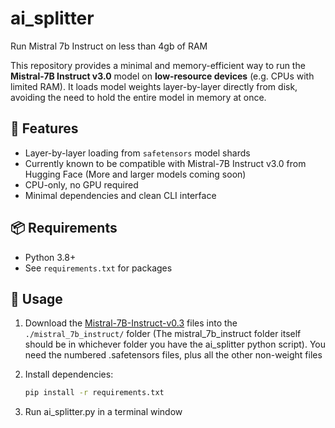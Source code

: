 # ai_splitter
Run Mistral 7b Instruct on less than 4gb of RAM

This repository provides a minimal and memory-efficient way to run the **Mistral-7B Instruct v3.0** model on **low-resource devices** (e.g. CPUs with limited RAM). It loads model weights layer-by-layer directly from disk, avoiding the need to hold the entire model in memory at once.

## 🔧 Features

- Layer-by-layer loading from `safetensors` model shards
- Currently known to be compatible with Mistral-7B Instruct v3.0 from Hugging Face (More and larger models coming soon)
- CPU-only, no GPU required
- Minimal dependencies and clean CLI interface

## 📦 Requirements

- Python 3.8+
- See `requirements.txt` for packages

## 🚀 Usage

1. Download the [Mistral-7B-Instruct-v0.3](https://huggingface.co/mistralai/Mistral-7B-Instruct-v0.3) files into the `./mistral_7b_instruct/` folder (The mistral_7b_instruct folder itself should be in whichever folder you have the ai_splitter python script). You need the numbered .safetensors files, plus all the other non-weight files

2. Install dependencies:
   ```bash
   pip install -r requirements.txt
   
3. Run ai_splitter.py in a terminal window
